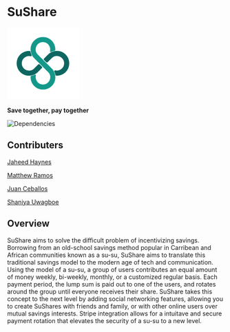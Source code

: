 # SuShare

![1](/SuShare/SuShare/SupportingFiles/Assets.xcassets/Logo-colorBlock/AppIcon.appiconset/suShareLogo-noStroke-83.5@2x.png)

**Save together, pay together**

![Dependencies](https://img.shields.io/librariesio/github/MatthewRamos1/SuShare?style=plastic)

## Contributers

[Jaheed Haynes](https://github.com/jaheedhaynes)

[Matthew Ramos](https://github.com/MatthewRamos1)

[Juan Ceballos](https://github.com/Juan-Ceballos)

[Shaniya Uwagboe](https://github.com/suwagboe)

## Overview

SuShare aims to solve the difficult problem of incentivizing savings. Borrowing from an old-school savings method popular in Carribean and African communities known as a su-su, SuShare aims to translate this traditional savings model to the modern age of tech and communication. Using the model of a su-su, a group of users contributes an equal amount of money weekly, bi-weekly, monthly, or a customized regular basis. Each payment period, the lump sum is paid out to one of the users, and rotates around the group until everyone receives their share. SuShare takes this concept to the next level by adding social networking features, allowing you to create SuShares with friends and family, or with other online users over mutual savings interests. Stripe integration allows for a intuitave and secure payment rotation that elevates the security of a su-su to a new level. 

